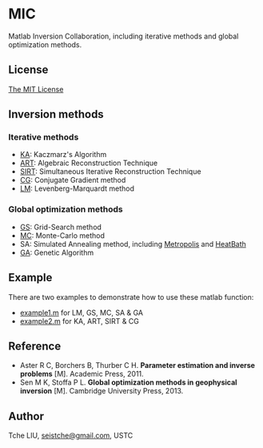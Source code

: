 # MIC

Matlab Inversion Collaboration, including iterative methods and global optimization methods.

## License

[The MIT License](https://tchel.mit-license.org)

## Inversion methods

### Iterative methods
- [KA](Kaczmarz.m): Kaczmarz's Algorithm
- [ART](ART.m): Algebraic Reconstruction Technique
- [SIRT](SIRT.m): Simultaneous Iterative Reconstruction Technique
- [CG](ConjugateGradient.m): Conjugate Gradient method
- [LM](LevenbergMarquardt.m): Levenberg-Marquardt method
### Global optimization methods

- [GS](HighorderGridsearch.m): Grid-Search method
- [MC](MentoCarlo.m): Monte-Carlo method
- SA: Simulated Annealing method, including [Metropolis](Metropolis.m) and [HeatBath](HeatBath.m)
- [GA](StandardGeneticAlgorithm.m): Genetic Algorithm

## Example

There are two examples to demonstrate how to use these matlab function:

- [example1.m](example1.m) for LM, GS, MC, SA & GA
- [example2.m](example2.m) for KA, ART, SIRT & CG

## Reference

- Aster R C, Borchers B, Thurber C H. **Parameter estimation and inverse problems** [M]. Academic Press, 2011.
- Sen M K, Stoffa P L. **Global optimization methods in geophysical inversion** [M]. Cambridge University Press, 2013.

## Author

Tche LIU, seistche@gmail.com, USTC
